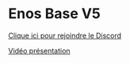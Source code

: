 # Enos Base V5

[Clique ici pour rejoindre le Discord](https://discord.gg/pRXCnA8)

[Vidéo présentation](https://youtu.be/RrDlQAdri6s)
 
